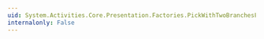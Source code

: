 ```yaml
---
uid: System.Activities.Core.Presentation.Factories.PickWithTwoBranchesFactory.Create(System.Windows.DependencyObject)
internalonly: False
---
```

